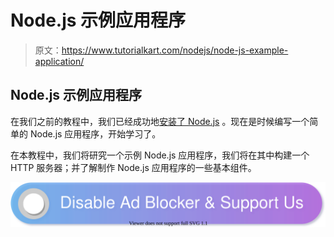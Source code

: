 # Node.js 示例应用程序

> 原文：<https://www.tutorialkart.com/nodejs/node-js-example-application/>

## Node.js 示例应用程序

在我们之前的教程中，我们已经成功地[安装了 Node.js](https://www.tutorialkart.com/nodejs/install-nodejs-instructions-for-ubuntu-windows-macos-sunos/) 。现在是时候编写一个简单的 Node.js 应用程序，开始学习了。

在本教程中，我们将研究一个示例 Node.js 应用程序，我们将在其中构建一个 HTTP 服务器；并了解制作 Node.js 应用程序的一些基本组件。

[![](img/925da31b32d6bc3827932f6c8afb11bb.png)](https://www.tutorialkart.com/)